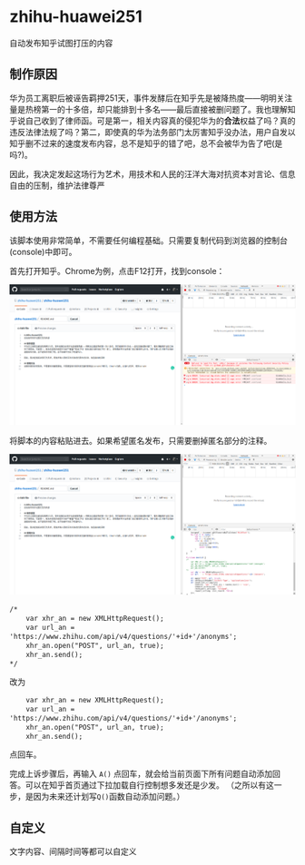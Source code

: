 # zhihu-huawei251
自动发布知乎试图打压的内容

## 制作原因
华为员工离职后被诬告羁押251天，事件发酵后在知乎先是被降热度——明明关注量是热榜第一的十多倍，却只能排到十多名——最后直接被删问题了。我也理解知乎说自己收到了律师函。可是第一，相关内容真的侵犯华为的**合法**权益了吗？真的违反法律法规了吗？第二，即使真的华为法务部门太厉害知乎没办法，用户自发以知乎删不过来的速度发布内容，总不是知乎的错了吧，总不会被华为告了吧(是吗?)。

因此，我决定发起这场行为艺术，用技术和人民的汪洋大海对抗资本对言论、信息自由的压制，维护法律尊严

## 使用方法
该脚本使用非常简单，不需要任何编程基础。只需要复制代码到浏览器的控制台(console)中即可。

首先打开知乎。Chrome为例，点击F12打开，找到console：

![](cons1.png)

将脚本的内容粘贴进去。如果希望匿名发布，只需要删掉匿名部分的注释。

![](cons2.png)

```
/*
	var xhr_an = new XMLHttpRequest();
	var url_an = 'https://www.zhihu.com/api/v4/questions/'+id+'/anonyms';
	xhr_an.open("POST", url_an, true);
	xhr_an.send();
*/
```

改为

```
	var xhr_an = new XMLHttpRequest();
	var url_an = 'https://www.zhihu.com/api/v4/questions/'+id+'/anonyms';
	xhr_an.open("POST", url_an, true);
	xhr_an.send();
```

点回车。

完成上诉步骤后，再输入 ``A()`` 点回车，就会给当前页面下所有问题自动添加回答。可以在知乎首页通过下拉加载自行控制想多发还是少发。
（之所以有这一步，是因为未来还计划写``Q()``函数自动添加问题。）

## 自定义
文字内容、间隔时间等都可以自定义
